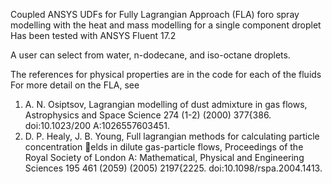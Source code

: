 Coupled ANSYS UDFs for Fully Lagrangian Approach (FLA) foro spray modelling with the heat and mass modelling for a single component droplet
Has been tested with ANSYS Fluent 17.2

A user can select from water, n-dodecane, and iso-octane droplets.

The references for physical properties are in the code for each of the fluids
For more detail on the FLA, see
1. A. N. Osiptsov, Lagrangian modelling of dust admixture in gas flows, Astrophysics and Space Science 274 (1-2) (2000) 377{386. doi:10.1023/200 A:1026557603451.
2. D. P. Healy, J. B. Young, Full lagrangian methods for calculating particle concentration elds in dilute gas-particle flows, Proceedings of the Royal Society of London A: Mathematical, Physical and Engineering Sciences 195 461 (2059) (2005) 2197{2225. doi:10.1098/rspa.2004.1413.

